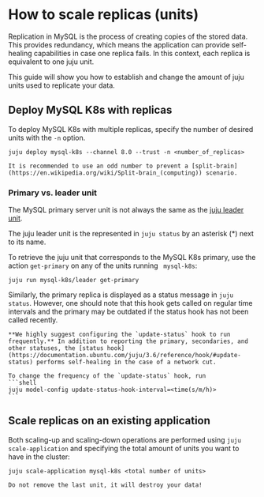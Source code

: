 # How to scale replicas (units)

Replication in MySQL is the process of creating copies of the stored data. This provides redundancy, which means the application can provide self-healing capabilities in case one replica fails. In this context, each replica is equivalent to one juju unit.

This guide will show you how to establish and change the amount of juju units used to replicate your data. 

## Deploy MySQL K8s with replicas

To deploy MySQL K8s with multiple replicas, specify the number of desired units with the `-n` option.
```shell
juju deploy mysql-k8s --channel 8.0 --trust -n <number_of_replicas>
```

```{tip}
It is recommended to use an odd number to prevent a [split-brain](https://en.wikipedia.org/wiki/Split-brain_(computing)) scenario.
```

### Primary vs. leader unit

The MySQL primary server unit is not always the same as the [juju leader unit](https://juju.is/docs/juju/leader).

The juju leader unit is the represented in `juju status` by an asterisk (*) next to its name. 

To retrieve the juju unit that corresponds to the MySQL K8s primary, use the action `get-primary` on any of the units running ` mysql-k8s`:

```shell
juju run mysql-k8s/leader get-primary
```

Similarly, the primary replica is displayed as a status message in `juju status`. However, one should note that this hook gets called on regular time intervals and the primary may be outdated if the status hook has not been called recently.

````{note}
**We highly suggest configuring the `update-status` hook to run frequently.** In addition to reporting the primary, secondaries, and other statuses, the [status hook](https://documentation.ubuntu.com/juju/3.6/reference/hook/#update-status) performs self-healing in the case of a network cut. 

To change the frequency of the `update-status` hook, run
```shell
juju model-config update-status-hook-interval=<time(s/m/h)>
```
````

## Scale replicas on an existing application
Both scaling-up and scaling-down operations are performed using `juju scale-application` and specifying the total amount of units you want to have in the cluster:
```shell
juju scale-application mysql-k8s <total number of units>
```

```{attention}
Do not remove the last unit, it will destroy your data!
```

